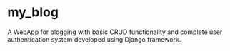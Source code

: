 # my_blog

A WebApp for blogging with basic CRUD functionality and complete user authentication system developed using Django framework. 
